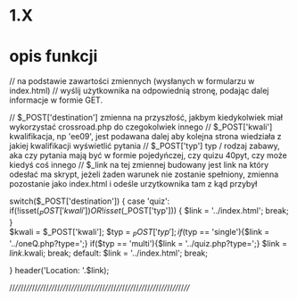 # 1.X
# opis funkcji

// na podstawie zawartości zmiennych (wysłanych w formularzu w index.html)
// wyślij użytkownika na odpowiednią stronę, podając dalej informacje w formie GET.

// $_POST['destination']    zmienna na przyszłość, jakbym kiedykolwiek miał wykorzystać crossroad.php do czegokolwiek innego
// $_POST['kwali']          kwalifikacja, np 'ee09', jest podawana dalej aby kolejna strona wiedziała z jakiej kwalifikacji wyświetlić pytania
// $_POST['typ']            typ / rodzaj zabawy, aka czy pytania mają być w formie pojedyńczej, czy quizu 40pyt, czy może kiedyś coś innego
// $_link                   na tej zmiennej budowany jest link na który odesłać ma skrypt, jeżeli żaden warunek nie zostanie spełniony, zmienna pozostanie jako index.html 
                            i odeśle urzytkownika tam z kąd przybył

switch($_POST['destination'])
{
    case 'quiz':    
        if(!isset($_POST['kwali']) OR !isset ($_POST['typ']))
        {
            $link = '../index.html';
            break;
        }   
        $kwali = $_POST['kwali'];
        $typ = $_POST['typ'];
        if($typ == 'single'){$link = '../oneQ.php?type=';}
        if($typ == 'multi'){$link = '../quiz.php?type=';}
        $link = $link.$kwali;
        break;
    default:
        $link = '../index.html';
        break;
        
}
header('Location: '.$link);

//*//*//*//*//*//*//*//*//*//*//*//*//*//*//*//*//*//*//*//*//*//*//*//*//*//*//*//*//*//*//*//*